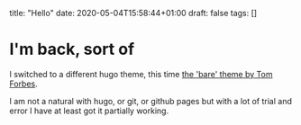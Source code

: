 title: "Hello"
date: 2020-05-04T15:58:44+01:00
draft: false
tags: []


# I'm back, sort of

I switched to a different hugo theme, this time [the 'bare' theme by Tom Forbes](https://themes.gohugo.io/bare-hugo-theme/). 

I am not a natural with hugo, or git, or github pages but with a lot of trial and error I have at least got it partially working.